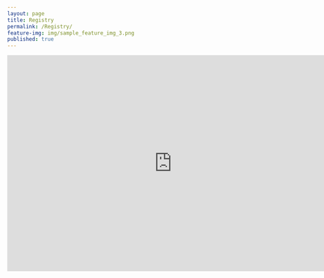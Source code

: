 ```yaml
---
layout: page
title: Registry
permalink: /Registry/
feature-img: img/sample_feature_img_3.png
published: true
---
```

<iframe src="https://docs.google.com/forms/d/e/1FAIpQLSdthXFpdF0Av2yxT44NZxhtRRh7Ge5l4fkO1Tf86vkaVsYNGw/viewform?embedded=true" width="760" height="500" frameborder="0" marginheight="0" marginwidth="0">Loading...</iframe>